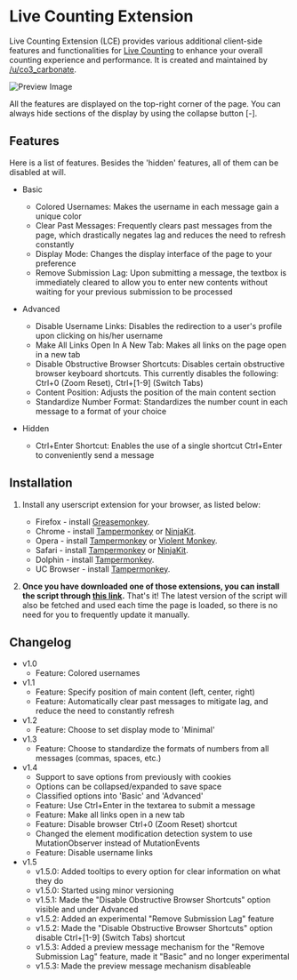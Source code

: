# Live Counting Extension

Live Counting Extension (LCE) provides various additional client-side features and functionalities for [Live Counting](https://www.reddit.com/live/ta535s1hq2je) to enhance your overall counting experience and performance. It is created and maintained by [/u/co3_carbonate](https://www.reddit.com/user/co3_carbonate/).

![Preview Image](https://co3carbonate.github.io/live-counting-extension/preview.png?v=2 "Preview Image")

All the features are displayed on the top-right corner of the page. You can always hide sections of the display by using the collapse button [-]. 

## Features

Here is a list of features. Besides the 'hidden' features, all of them can be disabled at will.

- Basic
  - Colored Usernames: Makes the username in each message gain a unique color
  - Clear Past Messages: Frequently clears past messages from the page, which drastically negates lag and reduces the need to refresh constantly
  - Display Mode: Changes the display interface of the page to your preference
  - Remove Submission Lag: Upon submitting a message, the textbox is immediately cleared to allow you to enter new contents without waiting for your previous submission to be processed

- Advanced 
  - Disable Username Links: Disables the redirection to a user's profile upon clicking on his/her username
  - Make All Links Open In A New Tab: Makes all links on the page open in a new tab
  - Disable Obstructive Browser Shortcuts: Disables certain obstructive browser keyboard shortcuts. This currently disables the following: Ctrl+0 (Zoom Reset), Ctrl+\[1-9\] (Switch Tabs)
  - Content Position: Adjusts the position of the main content section
  - Standardize Number Format: Standardizes the number count in each message to a format of your choice
 
- Hidden
  - Ctrl+Enter Shortcut: Enables the use of a single shortcut Ctrl+Enter to conveniently send a message

## Installation

1. Install any userscript extension for your browser, as listed below:

	* Firefox - install [Greasemonkey](https://addons.mozilla.org/en-US/firefox/addon/greasemonkey/).
	* Chrome - install [Tampermonkey](https://tampermonkey.net/?ext=dhdg&browser=chrome) or [NinjaKit](https://chrome.google.com/webstore/detail/gpbepnljaakggeobkclonlkhbdgccfek).
	* Opera - install [Tampermonkey](https://tampermonkey.net/?ext=dhdg&browser=opera) or [Violent Monkey](https://addons.opera.com/en/extensions/details/violent-monkey/).
	* Safari - install [Tampermonkey](https://tampermonkey.net/?ext=dhdg&browser=safari) or [NinjaKit](http://ss-o.net/safari/extension/NinjaKit.safariextz).
	* Dolphin - install [Tampermonkey](https://tampermonkey.net/?ext=dhdg&browser=dolphin).
	* UC Browser - install [Tampermonkey](https://tampermonkey.net/?ext=dhdg&browser=ucweb).

2. **Once you have downloaded one of those extensions, you can install the script through [this link](https://gist.github.com/co3carbonate/cbf781758d12717721dc125a80a5c785/raw/e5eb842297cc76ef66b6b9afca3f02b80b1a701a/client.user.js).** That's it! The latest version of the script will also be fetched and used each time the page is loaded, so there is no need for you to frequently update it manually.

## Changelog

- v1.0
  - Feature: Colored usernames
- v1.1
  - Feature: Specify position of main content (left, center, right)
  - Feature: Automatically clear past messages to mitigate lag, and reduce the need to constantly refresh
- v1.2
  - Feature: Choose to set display mode to 'Minimal'
- v1.3
  - Feature: Choose to standardize the formats of numbers from all messages (commas, spaces, etc.)
- v1.4
  - Support to save options from previously with cookies
  - Options can be collapsed/expanded to save space
  - Classified options into 'Basic' and 'Advanced'
  - Feature: Use Ctrl+Enter in the textarea to submit a message
  - Feature: Make all links open in a new tab
  - Feature: Disable browser Ctrl+0 (Zoom Reset) shortcut
  - Changed the element modification detection system to use MutationObserver instead of MutationEvents
  - Feature: Disable username links
- v1.5
  - v1.5.0: Added tooltips to every option for clear information on what they do
  - v1.5.0: Started using minor versioning
  - v1.5.1: Made the "Disable Obstructive Browser Shortcuts" option visible and under Advanced
  - v1.5.2: Added an experimental "Remove Submission Lag" feature
  - v1.5.2: Made the "Disable Obstructive Browser Shortcuts" option disable Ctrl+\[1-9\] (Switch Tabs) shortcut
  - v1.5.3: Added a preview message mechanism for the "Remove Submission Lag" feature, made it "Basic" and no longer experimental
  - v1.5.3: Made the preview message mechanism disableable